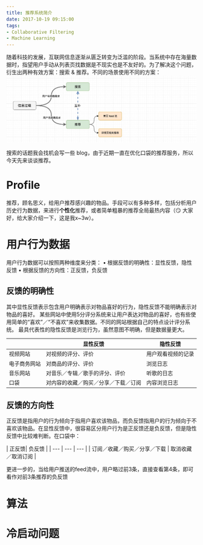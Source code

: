 ```yaml
---
title: 推荐系统简介
date: 2017-10-19 09:15:00
tags:
- Collaborative Filtering 
- Machine Learning
---
```


随着科技的发展，互联网信息逐渐从匮乏转变为泛滥的阶段。当系统中存在海量数据时，指望用户手动从列表页找数据是不现实也是不友好的。为了解决这个问题，衍生出两种有效方案：搜索 & 推荐。不同的场景使用不同的方案：
![](/assets/images/recommender.jpeg)

搜索的话题我会找机会写一些 blog，由于近期一直在优化口袋的推荐服务，所以今天先来谈谈推荐。

# Profile
推荐，顾名思义，给用户推荐感兴趣的物品。手段可以有多种多样，包括分析用户历史行为数据，来进行**个性化**推荐，或者简单粗暴的推荐全局最热内容（:smirk: 大家好，给大家介绍一下，这是我x~3w）。

# 用户行为数据
用户行为数据可以按照两种维度来分类：
	•	根据反馈的明确性：显性反馈，隐性反馈
	•	根据反馈的方向性：正反馈，负反馈

## 反馈的明确性
其中显性反馈表示包含用户明确表示对物品喜好的行为，隐性反馈不能明确表示对物品的喜好。
某些网站中使用5分评分系统来让用户表达对物品的喜好，也有些使用简单的“喜欢”／“不喜欢”来收集数据。不同的网站根据自己的特点设计评分系统。
最具代表性的隐性反馈是浏览行为，虽然意图不明确，但是数据量更大。

|  | 显性反馈 | 隐性反馈 |
| --- | --- | --- |
| 视频网站 |对视频的评分、评价 | 用户观看视频的记录 |
| 电子商务网站 | 对商品的评分、评价 | 浏览日志 |
| 音乐网站 | 对音乐／专辑／歌手的评分、评价 | 听歌的日志 |
| 口袋| 对内容的收藏／购买／分享／下载／订阅 | 内容浏览日志 |

## 反馈的方向性
正反馈是指用户的行为倾向于指用户喜欢该物品，而负反馈指用户的行为倾向于不喜欢该物品。在显性反馈中，很容易区分用户行为是正反馈还是负反馈，但是隐性反馈中比较难判断。在口袋中：

| 正反馈| 负反馈 |
| --- | --- | --- |
| 订阅／收藏／购买／分享／下载 | 取消收藏／取消订阅 |

更进一步的，当给用户推送的feed流中，用户略过前3条，直接查看第4条，即可看作对前3条推荐的负反馈


# 算法

# 冷启动问题




